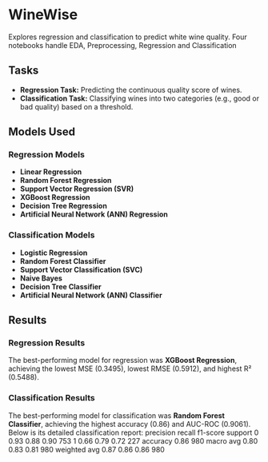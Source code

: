 # WineWise
Explores regression and classification to predict white wine quality. Four notebooks handle EDA, Preprocessing, Regression and Classification

## Tasks
- **Regression Task:** Predicting the continuous quality score of wines.
- **Classification Task:** Classifying wines into two categories (e.g., good or bad quality) based on a threshold.

## Models Used
### Regression Models
- **Linear Regression**
- **Random Forest Regression**
- **Support Vector Regression (SVR)**
- **XGBoost Regression**
- **Decision Tree Regression**
- **Artificial Neural Network (ANN) Regression**

### Classification Models
- **Logistic Regression**
- **Random Forest Classifier**
- **Support Vector Classification (SVC)**
- **Naive Bayes**
- **Decision Tree Classifier**
- **Artificial Neural Network (ANN) Classifier**

## Results
### Regression Results
The best-performing model for regression was **XGBoost Regression**, achieving the lowest MSE (0.3495), lowest RMSE (0.5912), and highest R² (0.5488).
### Classification Results
The best-performing model for classification was **Random Forest Classifier**, achieving the highest accuracy (0.86) and AUC-ROC (0.9061). Below is its detailed classification report:
precision    recall  f1-score   support
0       0.93      0.88      0.90       753
1       0.66      0.79      0.72       227
accuracy                           0.86       980
macro avg       0.80      0.83      0.81       980
weighted avg       0.87      0.86      0.86       980
